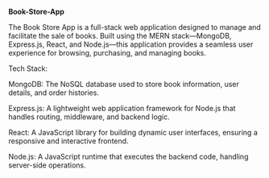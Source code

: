 **Book-Store-App**

The Book Store App is a full-stack web application designed to manage and facilitate the sale of books. Built using the MERN stack—MongoDB, Express.js, React, and Node.js—this application provides a seamless user experience for browsing, purchasing, and managing books.

Tech Stack:

MongoDB: The NoSQL database used to store book information, user details, and order histories.

Express.js: A lightweight web application framework for Node.js that handles routing, middleware, and backend logic.

React: A JavaScript library for building dynamic user interfaces, ensuring a responsive and interactive frontend.

Node.js: A JavaScript runtime that executes the backend code, handling server-side operations.
